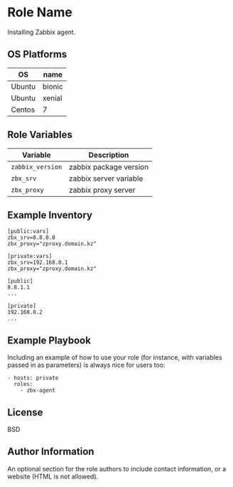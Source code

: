 Role Name
=========

Installing Zabbix agent.

OS Platforms
------------
| OS     | name   |
| ------ | ------ |
| Ubuntu | bionic |
| Ubuntu | xenial |
| Centos | 7      |

Role Variables
--------------
| Variable       | Description |
|--------------- | ----------- |
| `zabbix_version` | zabbix package version|
| `zbx_srv` | zabbix server variable|
| `zbx_proxy` | zabbix proxy server |

Example Inventory
------------

    [public:vars]
    zbx_srv=8.8.8.8
    zbx_proxy="zproxy.domain.kz"

    [private:vars]
    zbx_srv=192.168.0.1
    zbx_proxy="zproxy.domain.kz"

    [public]
    8.8.1.1
    ...

    [private]
    192.168.0.2
    ...

Example Playbook
----------------

Including an example of how to use your role (for instance, with variables
passed in as parameters) is always nice for users too:

    - hosts: private
      roles:
        - zbx-agent

License
-------

BSD

Author Information
------------------

An optional section for the role authors to include contact information, or a
website (HTML is not allowed).
